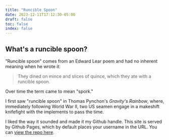 ```yaml
---
title: "Runcible Spoon"
date: 2023-12-11T17:12:30-05:00
draft: false
toc: false
index: false
---
```


## What's a runcible spoon?

"Runcible spoon" comes from an Edward Lear poem and had no inherent meaning when he wrote it:

>They dined on mince and slices of quince, 
>which they ate with a runcible spoon.

Over time the term came to mean "spork." 

I first saw "runcible spoon" in Thomas Pynchon's *Gravity's Rainbow*, where, immediately following World War II, two US seamen engage in a makeshift knifefight with the implements to pass the time. 

I liked the way it sounded and made it my Github handle. This site is served by Github Pages, which by default places your username in the URL. You can [view the repo here](https://github.com/runcible-spoon/runcible-spoon.github.io).